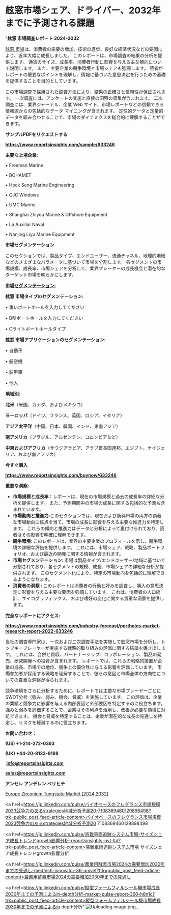 # 舷窓市場シェア、ドライバー、2032年までに予測される課題

"<strong>舷窓 市場調査レポート 2024-2032</strong>

<a href=https://www.reportsinsights.com/sample/633246>舷窓 市場</a>は、消費者の需要の増加、技術の進歩、良好な経済状況などの要因により、近年大幅に成長しました。 このレポートは、市場調査の結果の分析を提供します。 通貨のサイズ、成長率、消費者行動に影響を与える主な傾向について説明します。 また、主要企業の競争環境と市場シェアも強調します。 読者がレポートの重要なポイントを理解し、情報に基づいた意思決定を行うための基礎を提供することを目的としています。

この市場調査で採用された調査方法により、結果の正確さと信頼性が保証されます。 一次調査には、アンケートの実施と直接の洞察の収集が含まれます。 二次調査には、業界ジャーナル、企業 Web サイト、市場レポートなどの信頼できる情報源からの包括的なデータ マイニングが含まれます。 定性的データと定量的データを組み合わせることで、市場のダイナミクスを総合的に理解することができます。

<strong><b>サンプルPDFをリクエストする</b></strong>

<a href=https://www.reportsinsights.com/sample/633246><strong><u>https://www.reportsinsights.com/sample/633246</u></strong></a>

<strong>主要な上場企業:</strong>

• Freeman Marine

• BOHAMET

• Hock Seng Marine Engineering

• CJC Windows

• UMC Marine

• Shanghai Zhiyou Marine & Offshore Equipment

• La Auxiliar Naval

• Nanjing Liyu Marine Equipment

<strong>市場セグメンテーション</strong>

このセクションでは、製品タイプ、エンドユーザー、流通チャネル、地理的地域などのさまざまなパラメータに基づいて市場を分割します。 各セグメントの市場規模、成長率、市場シェアを分析して、業界プレーヤーの成長機会と潜在的なターゲット市場を明らかにします。

<strong><u>市場セグメンテーション</u></strong><strong><u>:</u></strong>

<strong>舷窓 市場タイプのセグメンテーション:</strong>

• 重いポートホールを入力してください

• B型ポートホールを入力してください

• Cライトポートホールタイプ

<strong>舷窓 市場アプリケーションのセグメンテーション:</strong>

• 自動車

• 航空機

• 装甲車

• 他人

<strong><u>地域別</u></strong><strong><u>:</u></strong>

<strong>北米</strong>（米国、カナダ、およびメキシコ）

<strong>ヨーロッパ</strong>（ドイツ、フランス、英国、ロシア、イタリア）

<strong>アジア太平洋</strong>（中国、日本、韓国、インド、東南アジア）

<strong>南アメリカ</strong>（ブラジル、アルゼンチン、コロンビアなど）

<strong>中東およびアフリカ</strong>（サウジアラビア、アラブ首長国連邦、エジプト、ナイジェリア、および南アフリカ）

<strong>今すぐ購入</strong>

<a href=https://www.reportsinsights.com/buynow/633246><strong><u>https://www.reportsinsights.com/buynow/633246</u></strong></a>

<strong>重要な洞察:</strong>
<ul>
  <li><strong>市場規模と成長率：</strong>レポートは、現在の市場規模と過去の成長率の詳細な分析を提供します。 また、予測期間中の市場の成長に関する包括的な予測も含まれています。</li>
  <li><strong>市場動向と推進力:</strong>このセクションでは、現在および新興市場の両方の顕著な市場動向に焦点を当て、市場の成長に影響を与える主要な推進力を特定します。 これらの傾向と推進力はデータと分析によって裏付けられており、読者はその影響を明確に理解できます。</li>
  <li><strong>競争環境</strong>: このレポートは、業界の主要企業のプロフィールを示し、競争環境の詳細な評価を提供します。 これには、市場シェア、戦略、製品ポートフォリオ、および最近の開発に関する情報が含まれます。</li>
  <li><strong>市場セグメンテーション: </strong>市場は製品タイプ/エンドユーザー/地域に基づいて分割されており、各セグメントの規模、成長、市場シェアの詳細な分析が提供されます。 このセグメント化により、特定の市場動向を包括的に理解できるようになります。</li>
  <li><strong>消費者の洞察 : </strong>このレポートは消費者の行動と好みを調査し、購入の意思決定に影響を与える主要な要因を強調しています。 これは、消費者の人口統計、サイコグラフィックス、および嗜好の変化に関する貴重な洞察を提供します。</li>
</ul>
<strong>完全なレポートにアクセス:</strong>

<a href=https://www.reportsinsights.com/industry-forecast/portholes-market-research-report-2022-633246><strong><u><b>https://www.reportsinsights.com/industry-forecast/portholes-market-research-report-2022-633246</b></u></strong></a>

当社の調査専門家は、一次および二次調査手法を実施して舷窓市場を分析し、トップキープレーヤーが実施する戦略的取り組みの評価に関する結論を導き出します。 これには、合併と買収、パートナーシップ、コラボレーション、製品の発売、研究開発への投資が含まれます。 レポートでは、これらの戦略的措置が企業の成長、市場での地位、競争上の優位性に与える影響を評価しています。 市場参加者が採用する戦略を理解することで、彼らの意図と市場全体の方向性についての貴重な洞察が得られます。

競争環境をさらに分析するために、レポートでは主要な市場プレーヤーごとにSWOT分析（強み、弱み、機会、脅威）を実施しています。 この評価は、企業の業績と競争力に影響を与える内部要因と外部要因を特定するのに役立ちます。 強みと弱みを評価することで、企業はその利点を活用し、改善が必要な領域に対処できます。 機会と脅威を特定することは、企業が潜在的な成長の見通しを特定し、リスクを軽減するのに役立ちます。

<strong>お問い合わせ：</strong>

<strong>(US) +1-214-272-0393</strong>

<strong>(UK) +44-20-8133-9198</strong>

<strong> </strong><a href=info@reportsinsights.com><strong><u>info@reportsinsights.com</u></strong></a>

<a href=sales@reportsinsights.com><strong><u>sales@reportsinsights.com</u></strong></a>

<strong>アンセレ アンデレン ベリヒテ</strong>

<a href=https://www.linkedin.com/pulse/europe-zirconium-tungstate-markets-analysis-decision-makers-37x1f/>Europe Zirconium Tungstate Market [2024 2032]</a>

<a href=https://jp.linkedin.com/pulse/バイオベースのフレグランス市場規模2023競争力のあるstrategies地域分析予測20-7108369460129898498?trk=public_post_feed-article-content>バイオベースのフレグランス市場規模2023競争力のあるstrategies地域分析予測20 7108369460129898498</a>

<a href=https://jp.linkedin.com/pulse/盗難車両追跡システム市場-サイズシェア成長トレンドgrowth影響分析-reportsinsights-pvt-ltd?trk=public_post_feed-article-content>盗難車両追跡システム市場 サイズシェア成長トレンドgrowth影響分析</a>

<a href=https://jp.linkedin.com/pulse/農業用酵素市場2024の需要増加2030年までの見通し-medtech-innovator-36-amvef?trk=public_post_feed-article-content>農業用酵素市場2024の需要増加2030年までの見通し</a>

<a href=https://jp.linkedin.com/pulse/縦型フォームフィルシール機市場成長2030年までの予測によるin-depth分析-market-pulse-report-360-h8n1c?trk=public_post_feed-article-content>縦型フォームフィルシール機市場成長2030年までの予測によるin depth分析</a>"
![Uploading image.png…]()
